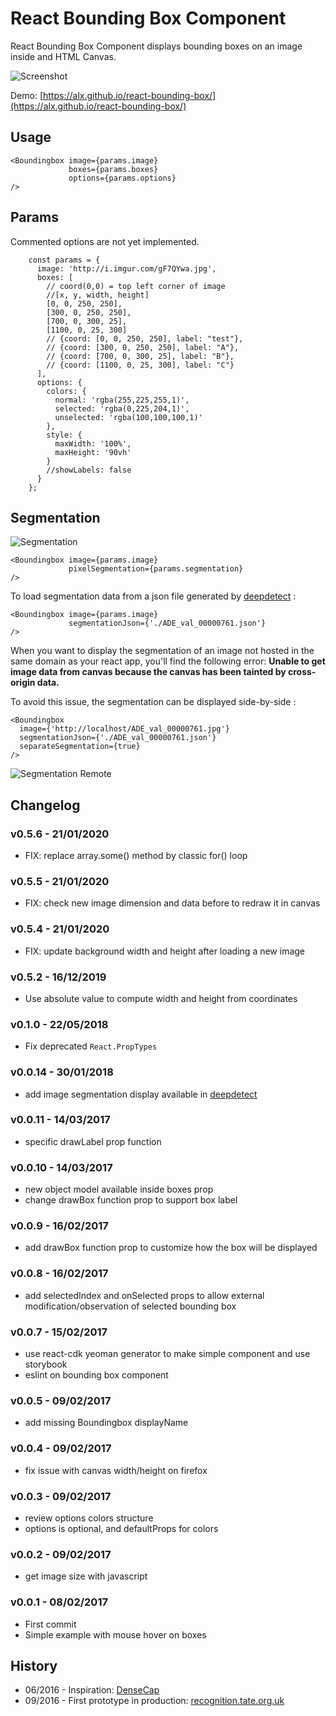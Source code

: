 # React Bounding Box Component

React Bounding Box Component displays bounding boxes on an image inside and HTML Canvas.

![Screenshot](https://raw.githubusercontent.com/alx/react-bounding-box/master/dist/screenshot.png)

Demo: [https://alx.github.io/react-bounding-box/](https://alx.github.io/react-bounding-box/)

## Usage

```
<Boundingbox image={params.image}
             boxes={params.boxes}
             options={params.options}
/>
```

## Params

Commented options are not yet implemented.

```
    const params = {
      image: 'http://i.imgur.com/gF7QYwa.jpg',
      boxes: [
        // coord(0,0) = top left corner of image
        //[x, y, width, height]
        [0, 0, 250, 250],
        [300, 0, 250, 250],
        [700, 0, 300, 25],
        [1100, 0, 25, 300]
        // {coord: [0, 0, 250, 250], label: "test"},
        // {coord: [300, 0, 250, 250], label: "A"},
        // {coord: [700, 0, 300, 25], label: "B"},
        // {coord: [1100, 0, 25, 300], label: "C"}
      ],
      options: {
        colors: {
          normal: 'rgba(255,225,255,1)',
          selected: 'rgba(0,225,204,1)',
          unselected: 'rgba(100,100,100,1)'
        },
        style: {
          maxWidth: '100%',
          maxHeight: '90vh'
        }
        //showLabels: false
      }
    };
```

## Segmentation

![Segmentation](https://raw.githubusercontent.com/alx/react-bounding-box/master/public/assets/img/screenshot_segmentation.png)

```
<Boundingbox image={params.image}
             pixelSegmentation={params.segmentation}
/>
```

To load segmentation data from a json file generated by [deepdetect](http://deepdetect.com) :

```
<Boundingbox image={params.image}
             segmentationJson={'./ADE_val_00000761.json'}
/>
```

When you want to display the segmentation of an image not hosted in the same domain as your react app, you'll find the following error: **Unable to get image data from canvas because the canvas has been tainted by cross-origin data.**

To avoid this issue, the segmentation can be displayed side-by-side :

```
<Boundingbox
  image={'http://localhost/ADE_val_00000761.jpg'}
  segmentationJson={'./ADE_val_00000761.json'}
  separateSegmentation={true}
/>
```

![Segmentation Remote](https://raw.githubusercontent.com/alx/react-bounding-box/master/public/assets/img/screenshot_segmentation_separate.png)

## Changelog

### v0.5.6 - 21/01/2020

* FIX: replace array.some() method by classic for() loop

### v0.5.5 - 21/01/2020

* FIX: check new image dimension and data before to redraw it in canvas

### v0.5.4 - 21/01/2020

* FIX: update background width and height after loading a new image

### v0.5.2 - 16/12/2019

* Use absolute value to compute width and height from coordinates

### v0.1.0 - 22/05/2018

* Fix deprecated `React.PropTypes`

### v0.0.14 - 30/01/2018
* add image segmentation display available in [deepdetect](https://github.com/beniz/deepdetect/)

### v0.0.11 - 14/03/2017
* specific drawLabel prop function

### v0.0.10 - 14/03/2017
* new object model available inside boxes prop
* change drawBox function prop to support box label

### v0.0.9 - 16/02/2017
* add drawBox function prop to customize how the box will be displayed

### v0.0.8 - 16/02/2017
* add selectedIndex and onSelected props to allow external modification/observation of selected bounding box

### v0.0.7 - 15/02/2017
* use react-cdk yeoman generator to make simple component and use storybook
* eslint on bounding box component

### v0.0.5 - 09/02/2017
* add missing Boundingbox displayName

### v0.0.4 - 09/02/2017
* fix issue with canvas width/height on firefox

### v0.0.3 - 09/02/2017
* review options colors structure
* options is optional, and defaultProps for colors

### v0.0.2 - 09/02/2017
* get image size with javascript

### v0.0.1 - 08/02/2017
* First commit
* Simple example with mouse hover on boxes

## History

* 06/2016 - Inspiration: [DenseCap](http://cs.stanford.edu/people/karpathy/densecap/)
* 09/2016 - First prototype in production: [recognition.tate.org.uk](http://recognition.tate.org.uk/)
